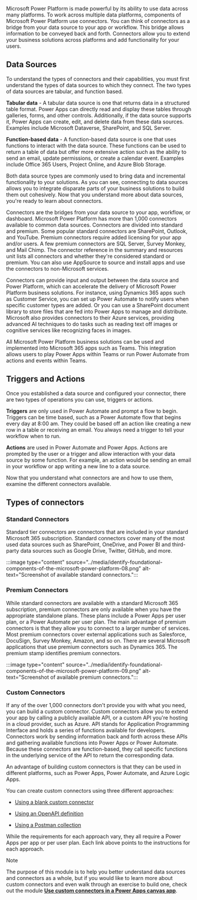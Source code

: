 
Microsoft Power Platform is made powerful by its ability to use data across many platforms. To work across multiple data platforms, components of Microsoft Power Platform use connectors. You can think of connectors as a bridge from your data source to your app or workflow. This bridge allows information to be conveyed back and forth. Connectors allow you to extend your business solutions across platforms and add functionality for your users.

## Data Sources

To understand the types of connectors and their capabilities, you must first understand the types of data sources to which they connect. The two types of data sources are tabular, and function based.

**Tabular data** - A tabular data source is one that returns data in a structured table format. Power Apps can directly read and display these tables through galleries, forms, and other controls. Additionally, if the data source supports it, Power Apps can create, edit, and delete data from these data sources. Examples include Microsoft Dataverse, SharePoint, and SQL Server.

**Function-based data** - A function-based data source is one that uses functions to interact with the data source. These functions can be used to return a table of data but offer more extensive action such as the ability to send an email, update permissions, or create a calendar event. Examples include Office 365 Users, Project Online, and Azure Blob Storage.

Both data source types are commonly used to bring data and incremental functionality to your solutions. As you can see, connecting to data sources allows you to integrate disparate parts of your business solutions to build them out cohesively. Now that you understand more about data sources, you're ready to learn about connectors.

Connectors are the bridges from your data source to your app, workflow, or dashboard. Microsoft Power Platform has more than 1,000 connectors available to common data sources. Connectors are divided into standard and premium. Some popular standard connectors are SharePoint, Outlook, and YouTube. Premium connectors require added licensing for your app and/or users. A few premium connectors are SQL Server, Survey Monkey, and Mail Chimp. The connector reference in the summary and resources unit lists all connectors and whether they're considered standard or premium. You can also use AppSource to source and install apps and use the connectors to non-Microsoft services.

Connectors can provide input and output between the data source and Power Platform, which can accelerate the delivery of Microsoft Power Platform business solutions. For instance, using Dynamics 365 apps such as Customer Service, you can set up Power Automate to notify users when specific customer types are added. Or you can use a SharePoint document library to store files that are fed into Power Apps to manage and distribute. Microsoft also provides connectors to their Azure services, providing advanced AI techniques to do tasks such as reading text off images or cognitive services like recognizing faces in images.

All Microsoft Power Platform business solutions can be used and implemented into Microsoft 365 apps such as Teams. This integration allows users to play Power Apps within Teams or run Power Automate from actions and events within Teams.

## Triggers and Actions

Once you established a data source and configured your connector, there are two types of operations you can use, triggers or actions.

**Triggers** are only used in Power Automate and prompt a flow to begin. Triggers can be time based, such as a Power Automate flow that begins every day at 8:00 am. They could be based off an action like creating a new row in a table or receiving an email. You always need a trigger to tell your workflow when to run.

**Actions** are used in Power Automate and Power Apps. Actions are prompted by the user or a trigger and allow interaction with your data source by some function. For example, an action would be sending an email in your workflow or app writing a new line to a data source.

Now that you understand what connectors are and how to use them, examine the different connectors available. 

## Types of connectors

### Standard Connectors

Standard tier connectors are connectors that are included in your standard Microsoft 365 subscription. Standard connectors cover many of the most used data sources such as SharePoint, OneDrive, and Power BI and third-party data sources such as Google Drive, Twitter, GitHub, and more.

:::image type="content" source="../media/identify-foundational-components-of-the-microsoft-power-platform-08.png" alt-text="Screenshot of available standard connectors.":::

### Premium Connectors

While standard connectors are available with a standard Microsoft 365 subscription, premium connectors are only available when you have the appropriate standalone plans. These plans include a Power Apps per user plan, or a Power Automate per user plan. The main advantage of premium connectors is that they allow you to connect to a larger number of services. Most premium connectors cover external applications such as Salesforce, DocuSign, Survey Monkey, Amazon, and so on. There are several Microsoft applications that use premium connectors such as Dynamics 365. The premium stamp identifies premium connectors.

:::image type="content" source="../media/identify-foundational-components-of-the-microsoft-power-platform-09.png" alt-text="Screenshot of available premium connectors.":::

### Custom Connectors

If any of the over 1,000 connectors don't provide you with what you need, you can build a custom connector. Custom connectors allow you to extend your app by calling a publicly available API, or a custom API you're hosting in a cloud provider, such as Azure. API stands for Application Programming Interface and holds a series of functions available for developers. Connectors work by sending information back and forth across these APIs and gathering available functions into Power Apps or Power Automate. Because these connectors are function-based, they call specific functions in the underlying service of the API to return the corresponding data.

An advantage of building custom connectors is that they can be used in different platforms, such as Power Apps, Power Automate, and Azure Logic Apps.

You can create custom connectors using three different approaches:

- [Using a blank custom connector](/connectors/custom-connectors/define-blank)

- [Using an OpenAPI definition](/connectors/custom-connectors/define-openapi-definition)

- [Using a Postman collection](/connectors/custom-connectors/define-postman-collection)

While the requirements for each approach vary, they all require a Power Apps per app or per user plan. Each link above points to the instructions for each approach.

> [!Note] 
> The purpose of this module is to help you better understand data sources and connectors as a whole, but if you would like to learn more about custom connectors and even walk through an exercise to build one, check out the module [**Use custom connectors in a Power Apps canvas app**](/training/modules/use-custom-connectors-in-powerapps-canvas-app/).